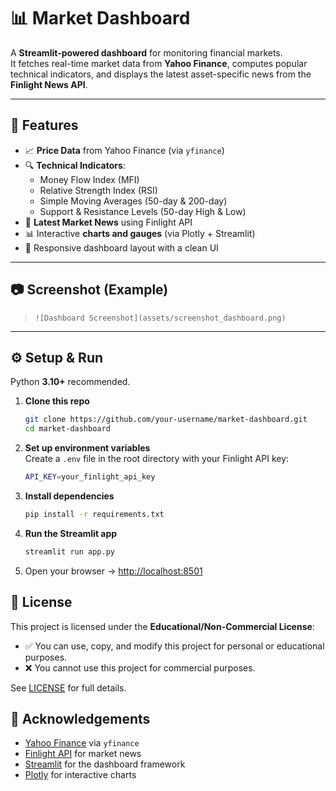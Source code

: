 # 📊 Market Dashboard

A **Streamlit-powered dashboard** for monitoring financial markets.  
It fetches real-time market data from **Yahoo Finance**, computes popular technical indicators, and displays the latest asset-specific news from the **Finlight News API**.  

---

## 🚀 Features

- 📈 **Price Data** from Yahoo Finance (via `yfinance`)  
- 🔍 **Technical Indicators**:
  - Money Flow Index (MFI)  
  - Relative Strength Index (RSI)  
  - Simple Moving Averages (50-day & 200-day)  
  - Support & Resistance Levels (50-day High & Low)  
- 📰 **Latest Market News** using Finlight API  
- 📊 Interactive **charts and gauges** (via Plotly + Streamlit)  
- 🎨 Responsive dashboard layout with a clean UI  

---

## 📷 Screenshot (Example)

> `![Dashboard Screenshot](assets/screenshot_dashboard.png)`

---

## ⚙️ Setup & Run

Python **3.10+** recommended.

1. **Clone this repo**
   ```bash
   git clone https://github.com/your-username/market-dashboard.git
   cd market-dashboard
   ```

2. **Set up environment variables**  
   Create a `.env` file in the root directory with your Finlight API key:

   ```bash
   API_KEY=your_finlight_api_key
   ```

3. **Install dependencies**
   ```bash
   pip install -r requirements.txt
   ```

4. **Run the Streamlit app**
   ```bash
   streamlit run app.py
   ```

5. Open your browser → [http://localhost:8501](http://localhost:8501)


## 📜 License

This project is licensed under the **Educational/Non-Commercial License**:

- ✅ You can use, copy, and modify this project for personal or educational purposes.  
- ❌ You cannot use this project for commercial purposes.  

See [LICENSE](LICENSE) for full details.

## 🙌 Acknowledgements

- [Yahoo Finance](https://pypi.org/project/yfinance/) via `yfinance`  
- [Finlight API](https://finlight.com) for market news  
- [Streamlit](https://streamlit.io) for the dashboard framework  
- [Plotly](https://plotly.com/python/) for interactive charts  


